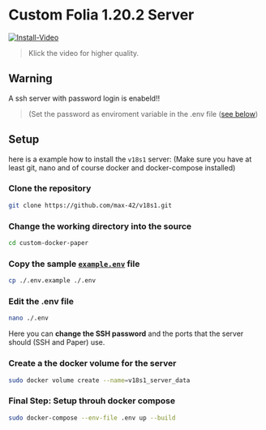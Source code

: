 # Custom Folia 1.20.2 Server

[![Install-Video](https://upload.oppisoft.de/x/4d8nL4u2b4u8Ndf.gif)](https://upload.oppisoft.de/x/4d8nL4u2b4u8Ndf.mp4)
> Klick the video for higher quality.

## Warning

A ssh server with password login is enabeld!!
> (Set the password as enviroment variable in the .env file ([see below](#edit-the-env-file))


## Setup

here is a example how to install the `v18s1` server:
(Make sure you have at least git, nano and of course docker and docker-compose installed)
### Clone the repository

```sh
git clone https://github.com/max-42/v18s1.git
```

### Change the working directory into the source

```sh
cd custom-docker-paper
```

### Copy the sample [`example.env`](https://github.com/max-42/v18s1/blob/main/.env.example) file

```sh
cp ./.env.example ./.env
```

### Edit the .env file

```sh
nano ./.env
```
Here you can **change the SSH password** and the ports that the server should (SSH and Paper) use.



### Create a the docker volume for the server

```sh
sudo docker volume create --name=v18s1_server_data
```

### Final Step: Setup throuh docker compose

```sh
sudo docker-compose --env-file .env up --build
```
